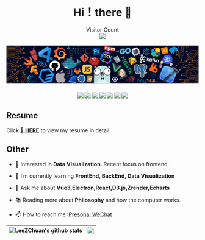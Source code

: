 <h1 align="center"> Hi！there 🤟</h1>

<p align="center"> 
  Visitor Count<br>
  <img src="https://profile-counter.glitch.me/LeeZChuan/count.svg" />
</p>

![..](/icons/header.png)


<h4 align="center">
<img src="https://readme-components.vercel.app/api?component=logo&logo=react&text=false&animation=spin&fill=black&textfill=bface6&">
<img src="https://readme-components.vercel.app/api?component=logo&logo=java&text=false&animation=spin&fill=black&textfill=bface6&">
<img src="https://readme-components.vercel.app/api?component=logo&logo=typescript&text=false&animation=spin&fill=black&textfill=bface6&">
<img src="https://readme-components.vercel.app/api?component=logo&logo=webpack&text=false&animation=spin&fill=black&textfill=bface6&">
<img src="https://readme-components.vercel.app/api?component=logo&logo=sass&text=false&animation=spin&fill=black&textfill=bface6&">
<img src="https://readme-components.vercel.app/api?component=logo&logo=rust&text=false&animation=spin&fill=black&textfill=bface6&">
<img src="https://readme-components.vercel.app/api?component=logo&logo=vim&text=false&animation=spin&fill=black&textfill=bface6&">
</h4>


<!--
##  My Skills

![Rust](https://img.shields.io/badge/-Rust-black?style=flat-square&logo=rust)
![Vue.js](https://img.shields.io/badge/-Vue.js-%232c3e50?style=flat-square&logo=Vue.js)

-->

## Resume

Click **[📝 HERE](https://leezchuan.github.io/EasyHomePage)** to view my resume in detail.

## Other

- 🧐 Interested in **Data Visualization**. Recent focus on frontend.

- 🌱 I’m currently learning **FrontEnd, BackEnd, Data Visualization**

- 💬 Ask me about **Vue3,Electron,React,D3.js,Zrender,Echarts**

- 📚 Reading more about **Philosophy** and how the computer works.

- 📫 How to reach me :[Presonal WeChat](/icons/WeChat.jpg)


| [![LeeZChuan's github stats](https://github-readme-stats.vercel.app/api?username=LeeZChuan&show_icons=true&theme=radical&include_all_commits=true)](https://github.com/anuraghazra/github-readme-stats) | <img align="center" src="https://github-readme-stats.vercel.app/api/top-langs/?username=LeeZChuan&layout=compact&theme=radical&hide_border=true&hide=jupyter%20notebook" /> |
| ------------- | ------------- |










